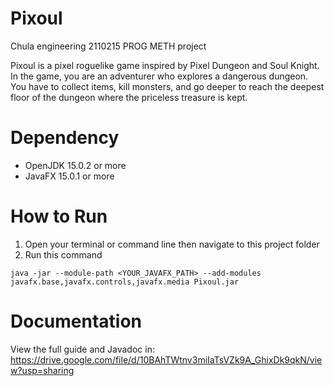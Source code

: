 # Pixoul

Chula engineering 2110215 PROG METH project

Pixoul is a pixel roguelike game inspired by Pixel Dungeon and Soul Knight. In the game, you are an adventurer who explores a dangerous dungeon. You have to collect items, kill monsters, and go deeper to reach the deepest floor of the dungeon where the priceless treasure is kept. 

# Dependency
- OpenJDK 15.0.2 or more
- JavaFX 15.0.1 or more

# How to Run
1. Open your terminal or command line then navigate to this project folder
2. Run this command

``` java -jar --module-path <YOUR_JAVAFX_PATH> --add-modules javafx.base,javafx.controls,javafx.media Pixoul.jar ```

# Documentation
View the full guide and Javadoc in: https://drive.google.com/file/d/10BAhTWtnv3miIaTsVZk9A_GhixDk9qkN/view?usp=sharing
